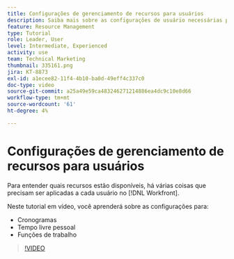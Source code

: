 ```yaml
---
title: Configurações de gerenciamento de recursos para usuários
description: Saiba mais sobre as configurações de usuário necessárias para usar corretamente as ferramentas de gerenciamento de recursos.
feature: Resource Management
type: Tutorial
role: Leader, User
level: Intermediate, Experienced
activity: use
team: Technical Marketing
thumbnail: 335161.png
jira: KT-8873
exl-id: a1ecee82-11f4-4b10-ba0d-49eff4c337c0
doc-type: video
source-git-commit: a25a49e59ca483246271214886ea4dc9c10e8d66
workflow-type: tm+mt
source-wordcount: '61'
ht-degree: 4%

---
```


# Configurações de gerenciamento de recursos para usuários

Para entender quais recursos estão disponíveis, há várias coisas que precisam ser aplicadas a cada usuário no [!DNL Workfront].

Neste tutorial em vídeo, você aprenderá sobre as configurações para:

* Cronogramas
* Tempo livre pessoal
* Funções de trabalho

>[!VIDEO](https://video.tv.adobe.com/v/335161/?quality=12&learn=on)
